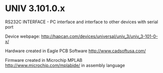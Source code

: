 UNIV 3.101.0.x
============

RS232C INTERFACE - PC interface and interface to other devices with serial port

Device webpage: http://hapcan.com/devices/universal/univ_3/univ_3-101-0-x/

Hardware created in Eagle PCB Software http://www.cadsoftusa.com/

Firmware created in Microchip MPLAB http://www.microchip.com/mplabide/ in assembly language
